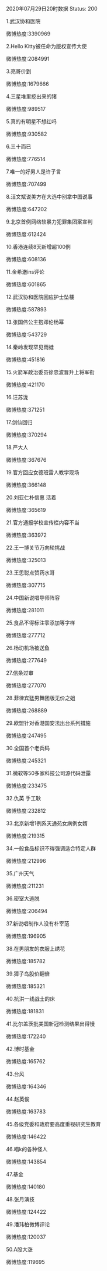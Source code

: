 2020年07月29日20时数据
Status: 200

1.武汉协和医院

微博热度:3390969

2.Hello Kitty被任命为版权宣传大使

微博热度:2084991

3.亮哥价到

微博热度:1679666

4.三星堆里挖出来的猪

微博热度:989517

5.真的有明星不想红吗

微博热度:930582

6.三十而已

微博热度:776514

7.唯一的好男人是许子言

微博热度:707499

8.汪文斌说美方在大选中别拿中国说事

微博热度:647202

9.北京首例网络软暴力犯罪集团案宣判

微博热度:612424

10.香港连续8天新增超100例

微博热度:608136

11.金希澈ins评论

微博热度:601865

12.武汉协和医院回应护士坠楼

微博热度:587893

13.张国伟公主抱邓伦杨幂

微博热度:543729

14.秦岭发现罕见雨蛙

微博热度:451816

15.火箭军政治委员徐忠波晋升上将军衔

微博热度:421170

16.汪苏泷

微博热度:371251

17.剑仙回归

微博热度:370294

18.严大人

微博热度:367676

19.官方回应女德班雷人教学现场

微博热度:366148

20.刘亚仁朴信惠 活着

微博热度:365619

21.官方通报学校宣传栏内容不当

微博热度:363972

22.王一博关节万向轮挑战

微博热度:325013

23.王思聪点赞药水哥

微博热度:307715

24.中国新说唱导师阵容

微博热度:281011

25.食品不得标注零添加等字样

微博热度:277712

26.杨玏机场被送鱼

微博热度:277649

27.信条过审

微博热度:277070

28.菲律宾猛男舞团版无价之姐

微博热度:268889

29.欧盟针对香港国安法出台系列措施

微博热度:247495

30.全国首个老兵码

微博热度:245321

31.微软等50多家科技公司源代码泄露

微博热度:233475

32.仇英 手工耿

微博热度:232812

33.北京新增1例系天通苑女病例女婿

微博热度:219315

34.一般食品标识不得强调适合特定人群

微博热度:212996

35.广州天气

微博热度:211231

36.密室大逃脱

微博热度:206494

37.新说唱制作人没有朴宰范

微博热度:196905

38.在男朋友的衣服上绣花

微博热度:185782

39.獐子岛股价翻倍

微博热度:185321

40.抗洪一线战士的床

微博热度:181831

41.比尔盖茨批美国新冠检测结果出得慢

微博热度:172240

42.博时基金

微博热度:165762

43.台风

微博热度:164346

44.赵英俊

微博热度:163783

45.各级党委和政府要高度重视研究生教育

微博热度:146422

46.唱k的各种怪人

微博热度:143854

47.基金

微博热度:140180

48.张月演技

微博热度:124422

49.潘玮柏微博评论

微博热度:120037

50.A股大涨

微博热度:119695

